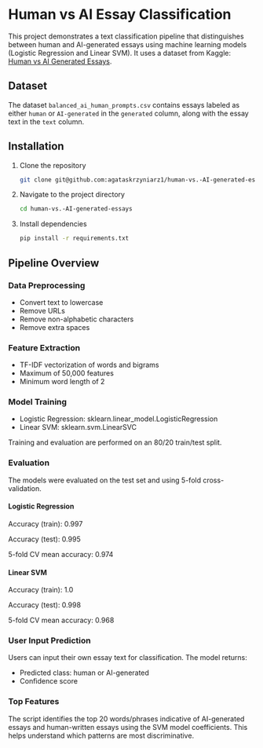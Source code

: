 # Human vs AI Essay Classification

This project demonstrates a text classification pipeline that distinguishes between human and AI-generated essays using machine learning models (Logistic Regression and Linear SVM).
It uses a dataset from Kaggle: [Human vs AI Generated Essays](https://www.kaggle.com/datasets/navjotkaushal/human-vs-ai-generated-essays).

## Dataset

The dataset `balanced_ai_human_prompts.csv` contains essays labeled as either `human` or `AI-generated` in the `generated` column, along with the essay text in the `text` column.

## Installation

1. Clone the repository
    ```bash
   git clone git@github.com:agataskrzyniarz1/human-vs.-AI-generated-essays.git
    ```
2. Navigate to the project directory
    ```bash
    cd human-vs.-AI-generated-essays
    ```
3. Install dependencies
    ```bash
    pip install -r requirements.txt
    ```

## Pipeline Overview

### Data Preprocessing
- Convert text to lowercase
- Remove URLs
- Remove non-alphabetic characters
- Remove extra spaces


### Feature Extraction
- TF-IDF vectorization of words and bigrams
- Maximum of 50,000 features
- Minimum word length of 2

### Model Training
- Logistic Regression: sklearn.linear_model.LogisticRegression
- Linear SVM: sklearn.svm.LinearSVC

Training and evaluation are performed on an 80/20 train/test split.

### Evaluation

The models were evaluated on the test set and using 5-fold cross-validation.

#### Logistic Regression

Accuracy (train): 0.997

Accuracy (test): 0.995

5-fold CV mean accuracy: 0.974

#### Linear SVM

Accuracy (train): 1.0

Accuracy (test): 0.998

5-fold CV mean accuracy: 0.968

### User Input Prediction

Users can input their own essay text for classification. The model returns:
- Predicted class: human or AI-generated
- Confidence score

### Top Features

The script identifies the top 20 words/phrases indicative of AI-generated essays and human-written essays using the SVM model coefficients. This helps understand which patterns are most discriminative.
